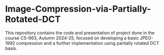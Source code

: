 # Image-Compression-via-Partially-Rotated-DCT
This repository contains the code and presentation of project done in the course CS-663, Autumn 2024-25, focused on developing a basic JPEG-1992 compression and a further implementation using partially rotated DCT basis.
